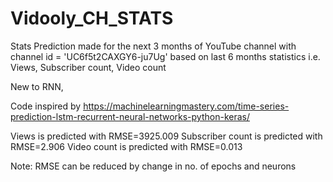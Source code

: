 # Vidooly_CH_STATS
Stats Prediction made for the next 3 months of YouTube channel with channel id = 'UC6f5t2CAXGY6-ju7Ug' based on last 6 months statistics i.e. Views, Subscriber count, Video count

New to RNN,

Code inspired by https://machinelearningmastery.com/time-series-prediction-lstm-recurrent-neural-networks-python-keras/


Views is predicted with RMSE=3925.009
Subscriber count is predicted with RMSE=2.906
Video count is predicted with RMSE=0.013

Note: RMSE can be reduced by change in no. of epochs and neurons
